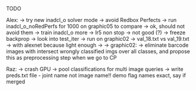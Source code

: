 
TODO

Alex:
-> try new inadcl_o solver mode
-> avoid Redbox Perfects
   -> run inadcl_o_noRedPerfs for 1000 on graphic05 to compare
   -> ok, should not avoid them
-> train inadcl_o more
   -> lr5 non stop
   -> not good (?)
-> freeze backprop
-> look into test_iter
   -> run on graphic02
   -> val_18.txt vs val_19.txt
   -> with alexnet because light enough
   -> 
-> graphic02: 
-> eliminate barcode images with intersect wrongly classified imgs
   over all classes, and propose this as preprocessing step when we
   go to CP

Raz:
-> crash GPU
-> pool classifications for multi image queries
-> write preds.txt file - joint name not image name!!
demo flag names exact, say if merged


